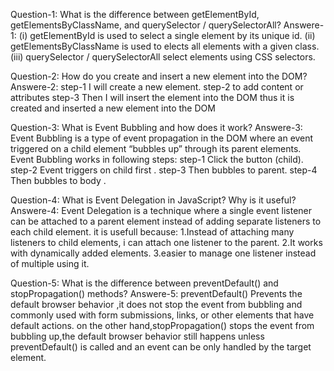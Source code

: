 Question-1:
What is the difference between getElementById, getElementsByClassName, and querySelector / querySelectorAll?
Answere-1:
(i) getElementById is used to select a single element by its unique id.
(ii)  getElementsByClassName is used to elects all elements with a given class.
(iii) querySelector / querySelectorAll select elements using CSS selectors. 


Question-2:
How do you create and insert a new element into the DOM?
Answere-2:
step-1 I will create a new element.
step-2  to add content or attributes
step-3 Then I will insert the element into the DOM
thus it is created and inserted a new element into the DOM


Question-3:
What is Event Bubbling and how does it work?
Answere-3:
Event Bubbling is a type of event propagation in the DOM where an event triggered on a child element “bubbles up” through its parent elements.
Event Bubbling works in following steps:
step-1 Click the button (child).
step-2 Event triggers on child first .
step-3 Then bubbles to parent.
step-4 Then bubbles to body .


Question-4:
What is Event Delegation in JavaScript? Why is it useful?
Answere-4:
Event Delegation is a technique where a single event listener can be attached to a parent element instead of adding separate listeners to each child element.
it is usefull because:
1.Instead of attaching many listeners to child elements, i can attach one listener to the parent.
2.It works with dynamically added elements.
3.easier to manage one listener instead of multiple using it.


Question-5:
What is the difference between preventDefault() and stopPropagation() methods?
Answere-5:
preventDefault() Prevents the default browser behavior ,it does not stop the event from bubbling and commonly used with form submissions, links, or other elements that have default actions.
on the other hand,stopPropagation() stops the event from bubbling up,the default browser behavior still happens unless  preventDefault() is called and an event can be only handled by the target element. 






